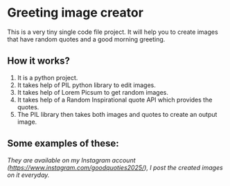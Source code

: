 # Greeting image creator
This is a very tiny single code file project. It will help you to create images that have random quotes and a good morning greeting.
## How it works?
1. It is a python project.
2. It takes help of PIL python library to edit images.
3. It takes help of Lorem Picsum to get random images.
4. It takes help of a Random Inspirational quote API which provides the quotes.
5. The PIL library then takes both images and quotes to create an output image.
## Some examples of these:
*They are available on my Instagram account (https://www.instagram.com/goodquoties2025/), I post the created images on it everyday.*
